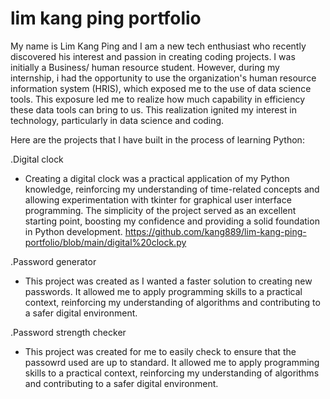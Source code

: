 # lim kang ping portfolio
My name is Lim Kang Ping and I am a new tech enthusiast who recently discovered his interest and passion in creating coding projects.
I was initially a Business/ human resource student. However, during my internship, i had the opportunity to use the organization's human resource information system (HRIS), which exposed me to the use of data science tools. This exposure led me to realize how much capability in efficiency these data tools can bring to us. This realization ignited my interest in technology, particularly in data science and coding.

Here are the projects that I have built in the process of learning Python:

.Digital clock
- Creating a digital clock was a practical application of my Python knowledge, reinforcing my understanding of time-related concepts and allowing experimentation with tkinter for graphical user interface programming. The simplicity of the project served as an excellent starting point, boosting my confidence and providing a solid foundation in Python development.
https://github.com/kang889/lim-kang-ping-portfolio/blob/main/digital%20clock.py

.Password generator
- This project was created as I wanted a faster solution to creating new passwords. It allowed me to apply programming skills to a practical context, reinforcing my understanding of algorithms and contributing to a safer digital environment.

.Password strength checker
- This project was created for me to easily check to ensure that the passowrd used are up to standard. It allowed me to apply programming skills to a practical context, reinforcing my understanding of algorithms and contributing to a safer digital environment. 
  

